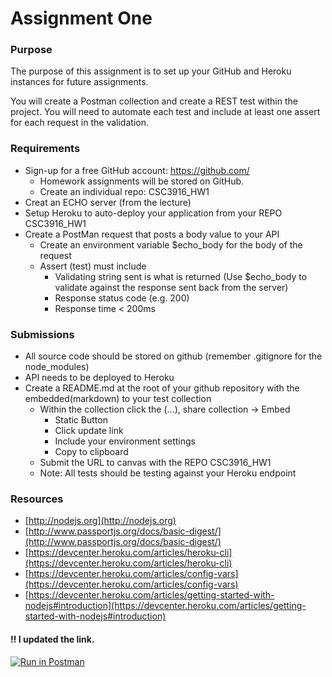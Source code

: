 # Assignment One

### Purpose
The purpose of this assignment is to set up your GitHub and Heroku
instances for future assignments.

You will create a Postman collection and create a REST test within the
project. You will need to automate each test and include at least one
assert for each request in the validation.

### Requirements
* Sign-up for a free GitHub account: https://github.com/
    * Homework assignments will be stored on GitHub.
    * Create an individual repo: CSC3916_HW1
* Creat an ECHO server (from the lecture) 
* Setup Heroku to auto-deploy your application from your REPO CSC3916_HW1
* Create a PostMan request that posts a body value to your API
    * Create an environment variable \$echo_body for the body of the request
    * Assert (test) must include
        * Validating string sent is what is returned 
          (Use \$echo_body to validate against
          the response sent back from the server)
        * Response status code (e.g. 200)
        * Response time < 200ms
### Submissions
* All source code should be stored on github (remember .gitignore for the node_modules)
* API needs to be deployed to Heroku
* Create a README.md at the root of your github repository with the embedded(markdown) to your test collection
    * Within the collection click the (...), share collection &#8594; Embed
        * Static Button
        * Click update link
        * Include your environment settings
        * Copy to clipboard
    * Submit the URL to canvas with the REPO CSC3916_HW1
    * Note: All tests should be testing against your Heroku endpoint
### Resources
* [http://nodejs.org](http://nodejs.org)
* [http://www.passportjs.org/docs/basic-digest/](http://www.passportjs.org/docs/basic-digest/)
* [https://devcenter.heroku.com/articles/heroku-cli](https://devcenter.heroku.com/articles/heroku-cli)
* [https://devcenter.heroku.com/articles/config-vars](https://devcenter.heroku.com/articles/config-vars)
* [https://devcenter.heroku.com/articles/getting-started-with-nodejs#introduction](https://devcenter.heroku.com/articles/getting-started-with-nodejs#introduction)


#### :bangbang: I updated the link.  
[![Run in Postman](https://run.pstmn.io/button.svg)](https://app.getpostman.com/run-collection/98d4e2e0b09c450968a7#?env%5BCSCI-3916-hw-01%5D=W3sia2V5IjoiSGVsbG8gZnJvbSBQb3N0bWFuIGRlc2t0b3AiLCJ2YWx1ZSI6IiIsImVuYWJsZWQiOnRydWV9LHsia2V5IjoiJGVjaG9fYm9keSIsInZhbHVlIjoiIiwiZW5hYmxlZCI6dHJ1ZX0seyJrZXkiOm51bGwsInZhbHVlIjoiIiwiZW5hYmxlZCI6dHJ1ZX1d)